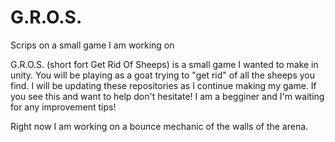 # G.R.O.S.
Scrips on a small game I am working on

G.R.O.S. (short fort Get Rid Of Sheeps) is a small game I wanted to make in unity. 
You will be playing as a goat trying to "get rid" of all the sheeps you find.
I will be updating these repositories as I continue making my game.
If you see this and want to help don't hesitate! I am a begginer and I'm waiting for any improvement tips!

Right now I am working on a bounce mechanic of the walls of the arena.
